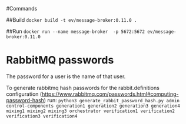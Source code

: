 #Commands

##Build
`docker build -t ev/message-broker:0.11.0 .`

##Run
`docker run --name message-broker  -p 5672:5672 ev/message-broker:0.11.0`

# RabbitMQ passwords
The password for a user is the name of that user. 

To generate rabbitmq hash passwords for the rabbit.definitions configuration (https://www.rabbitmq.com/passwords.html#computing-password-hash) run:
`python3 generate_rabbit_password_hash.py admin control-components generation1 generation2 generation3 generation4 mixing1 mixing2 mixing3 orchestrator verification1 verification2 verification3 verification4`
